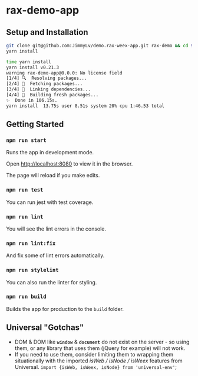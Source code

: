 # rax-demo-app

## Setup and Installation

```bash
git clone git@github.com:JimmyLv/demo.rax-weex-app.git rax-demo && cd $_
yarn install
```

```bash
time yarn install
yarn install v0.21.3
warning rax-demo-app@0.0.0: No license field
[1/4] 🔍  Resolving packages...
[2/4] 🚚  Fetching packages...
[3/4] 🔗  Linking dependencies...
[4/4] 📃  Building fresh packages...
✨  Done in 106.15s.
yarn install  13.75s user 8.51s system 20% cpu 1:46.53 total
```

## Getting Started

### `npm run start`

Runs the app in development mode.

Open [http://localhost:8080](http://localhost:8080) to view it in the browser.

The page will reload if you make edits.

### `npm run test`

You can run jest with test coverage.

### `npm run lint`

You will see the lint errors in the console.

### `npm run lint:fix`

And fix some of lint errors automatically. 

### `npm run stylelint`

You can also run the linter for styling. 

### `npm run build`

Builds the app for production to the `build` folder.

## Universal "Gotchas"

- DOM & DOM like **`window`** & **`document`** do not exist on the server - so using them, or any library that uses them (jQuery for example) will not work.
- If you need to use them, consider limiting them to wrapping them situationally with the imported *isWeb / isNode / isWeex* features from Universal. `import {isWeb, isWeex, isNode} from 'universal-env'`;
